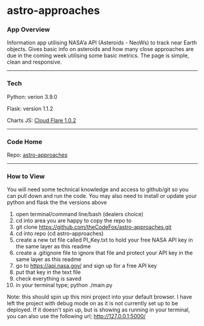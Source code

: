 # astro-approaches

### **App Overview**
Information app utilising NASA’a API (Asteroids - NeoWs) to track near Earth objects. Gives basic info on asteroids and how many close approaches are due in the coming week utilising some basic metrics. The page is simple, clean and responsive.

---

### **Tech**
Python: verion 3.9.0

Flask: version 1.1.2

Charts JS: [Cloud Flare 1.0.2](https://cdnjs.cloudflare.com/)

---

### **Code Home**
Repo: [astro-approaches](https://github.com/theCodeFox/astro-approaches) 

---
### **How to View**
You will need some technical knowledge and access to github/git so you can pull down and run the code. You may also need to install or update your python and flask the the versions above
1. open terminal/command line/bash (dealers choice)
2. cd into area you are happy to copy the repo to
3. git clone https://github.com/theCodeFox/astro-approaches.git
4. cd into repo (cd astro-approaches)
5. create a new txt file called PI_Key.txt to hold your free NASA API key in the same layer as this readme
6. create a .gitignore file to ignore that file and protect your API key in the same layer as this readme
7. go to https://api.nasa.gov/ and sign up for a free API key
8. put that key in the text file
9. check everything is saved
10. in your terminal type; python ./main.py

Note: this should spin up this mini project into your default browser. I have left the project with debug mode on as it is not currently set up to be deployed. If it doesn't spin up, but is showing as running in your terminal, you can also use the following url; http://127.0.0.1:5000/